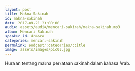 ```yaml
---
layout: post
title: Makna Sakinah
id: makna-sakinah
date: 2017-09-21 23:00:00
audio: assets/audio/mencari-sakinah/makna-sakinah.mp3
album: Mencari Sakinah
speaker_id: drmaza
categories: mencari-sakinah
permalink: podcast/:categories/:title
image: assets/images/pic01.jpg
---
```


Huraian tentang makna perkataan sakinah dalam bahasa Arab.
